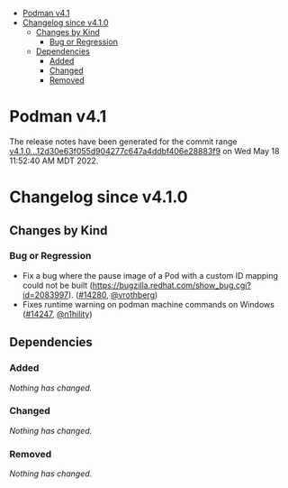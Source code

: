 - [Podman v4.1](#podman-v41)
- [Changelog since v4.1.0](#changelog-since-v410)
  - [Changes by Kind](#changes-by-kind)
    - [Bug or Regression](#bug-or-regression)
  - [Dependencies](#dependencies)
    - [Added](#added)
    - [Changed](#changed)
    - [Removed](#removed)

# Podman v4.1

The release notes have been generated for the commit range
[v4.1.0...12d30e63f055d904277c647a4ddbf406e28883f9](https://github.com/containers/podman/compare/v4.1.0...12d30e63f055d904277c647a4ddbf406e28883f9) on Wed May 18 11:52:40 AM MDT 2022.

# Changelog since v4.1.0

## Changes by Kind

### Bug or Regression
 - Fix a bug where the pause image of a Pod with a custom ID mapping could not be built (https://bugzilla.redhat.com/show_bug.cgi?id=2083997). ([#14280](https://github.com/containers/podman/pull/14280), [@vrothberg](https://github.com/vrothberg))
 - Fixes runtime warning on podman machine commands on Windows ([#14247](https://github.com/containers/podman/pull/14247), [@n1hility](https://github.com/n1hility))

## Dependencies

### Added
_Nothing has changed._

### Changed
_Nothing has changed._

### Removed
_Nothing has changed._
